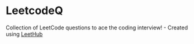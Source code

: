# LeetcodeQ
Collection of LeetCode questions to ace the coding interview! - Created using [LeetHub](https://github.com/QasimWani/LeetHub)
